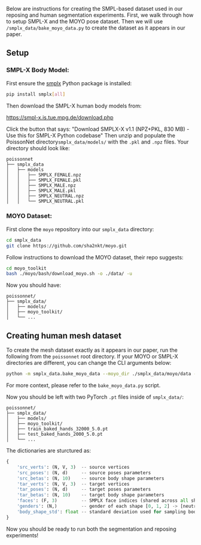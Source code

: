 Below are instructions for creating the SMPL-based dataset used in our reposing and human segmentation experiments. First, we walk through how to setup SMPL-X and the MOYO pose dataset. Then we will use `/smplx_data/bake_moyo_data.py` to create the dataset as it appears in our paper.

## Setup

### SMPL-X Body Model:
First ensure the [smplx](https://github.com/vchoutas/smplx) Python package is installed:

```bash
pip install smplx[all]
```

Then download the SMPL-X human body models from:

https://smpl-x.is.tue.mpg.de/download.php


Click the button that says: "Download SMPLX-X v1.1 (NPZ+PKL, 830 MB) - Use this for SMPL-X Python codebase"
Then unzip and populate the PoissonNet directory`smplx_data/models/` with the `.pkl` and `.npz` files. Your directory should look like:

```
poissonnet
├── smplx_data
│   ├── models
│   │   ├── SMPLX_FEMALE.npz
│   │   ├── SMPLX_FEMALE.pkl
│   │   ├── SMPLX_MALE.npz
│   │   ├── SMPLX_MALE.pkl
│   │   ├── SMPLX_NEUTRAL.npz
│   │   └── SMPLX_NEUTRAL.pkl
```

### MOYO Dataset:

First clone the `moyo` repository into our `smplx_data` directory:

```bash
cd smplx_data
git clone https://github.com/sha2nkt/moyo.git
```

Follow instructions to download the MOYO dataset, their repo suggests:

```bash
cd moyo_toolkit
bash ./moyo/bash/download_moyo.sh -o ./data/ -u
```

Now you should have:
```
poissonnet/
├── smplx_data/
│   ├── models/
│   ├── moyo_toolkit/
│   └── ...
```

## Creating human mesh dataset

To create the mesh dataset exactly as it appears in our paper, run the following from the `poissonnet` root directory. If your MOYO or SMPL-X directories are different, you can change the CLI arguments below:
```bash
python -m smplx_data.bake_moyo_data --moyo_dir ./smplx_data/moyo/data --smplx_dir ./smplx_data/models --train_samples 32000 --test_samples 2000 --num_dupes 1 --body_shape_std 5.0
```
For more context, please refer to the `bake_moyo_data.py` script.

Now you should be left with two PyTorch `.pt` files inside of `smplx_data/`:
```
poissonnet/
├── smplx_data/
│   ├── models/
│   ├── moyo_toolkit/
│   ├── train_baked_hands_32000_5.0.pt
│   ├── test_baked_hands_2000_5.0.pt
│   └── ...
```

The dictionaries are sturctured as:
```python
{
    'src_verts': (N, V, 3)  -- source vertices
    'src_poses': (N, d)     -- source poses parameters
    'src_betas': (N, 10)    -- source body shape parameters
    'tar_verts': (N, V, 3)  -- target vertices
    'tar_poses': (N, d)     -- target poses parameters
    'tar_betas': (N, 10)    -- target body shape parameters
    'faces': (F, 3)         -- SMPLX face indices (shared across all shapes)
    'genders': (N,)         -- gender of each shape [0, 1, 2] -> [neutral, male, female]
    'body_shape_std': float -- standard deviation used for sampling body shape parameters
}
```

Now you should be ready to run both the segmentation and reposing experiments!